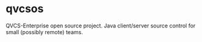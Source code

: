qvcsos
======

QVCS-Enterprise open source project. Java client/server source control for small (possibly remote) teams.
